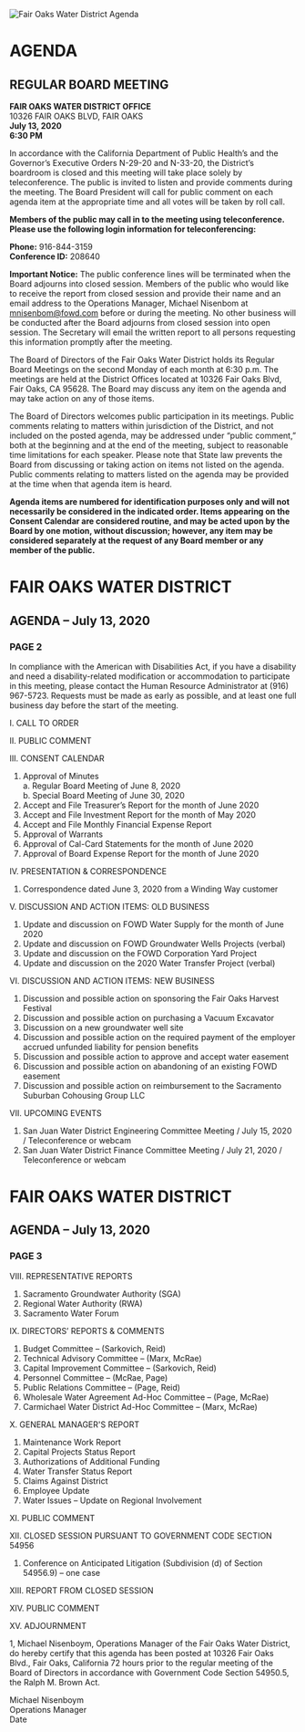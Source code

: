 <!-- Page 1 -->
![Fair Oaks Water District Agenda](https://www.fairoakswd.com/wp-content/uploads/2020/07/Agenda-July-13-2020-1.jpg)

# AGENDA
## REGULAR BOARD MEETING

**FAIR OAKS WATER DISTRICT OFFICE**  
10326 FAIR OAKS BLVD, FAIR OAKS  
**July 13, 2020**  
**6:30 PM**

In accordance with the California Department of Public Health’s and the Governor’s Executive Orders N-29-20 and N-33-20, the District’s boardroom is closed and this meeting will take place solely by teleconference. The public is invited to listen and provide comments during the meeting. The Board President will call for public comment on each agenda item at the appropriate time and all votes will be taken by roll call.

**Members of the public may call in to the meeting using teleconference. Please use the following login information for teleconferencing:**

**Phone:** 916-844-3159  
**Conference ID:** 208640

**Important Notice:** The public conference lines will be terminated when the Board adjourns into closed session. Members of the public who would like to receive the report from closed session and provide their name and an email address to the Operations Manager, Michael Nisenbom at mnisenbom@fowd.com before or during the meeting. No other business will be conducted after the Board adjourns from closed session into open session. The Secretary will email the written report to all persons requesting this information promptly after the meeting.

The Board of Directors of the Fair Oaks Water District holds its Regular Board Meetings on the second Monday of each month at 6:30 p.m. The meetings are held at the District Offices located at 10326 Fair Oaks Blvd, Fair Oaks, CA 95628. The Board may discuss any item on the agenda and may take action on any of those items.

The Board of Directors welcomes public participation in its meetings. Public comments relating to matters within jurisdiction of the District, and not included on the posted agenda, may be addressed under “public comment,” both at the beginning and at the end of the meeting, subject to reasonable time limitations for each speaker. Please note that State law prevents the Board from discussing or taking action on items not listed on the agenda. Public comments relating to matters listed on the agenda may be provided at the time when that agenda item is heard.

**Agenda items are numbered for identification purposes only and will not necessarily be considered in the indicated order. Items appearing on the Consent Calendar are considered routine, and may be acted upon by the Board by one motion, without discussion; however, any item may be considered separately at the request of any Board member or any member of the public.**
<!-- Page 2 -->
# FAIR OAKS WATER DISTRICT  
## AGENDA – July 13, 2020  
### PAGE 2  

In compliance with the American with Disabilities Act, if you have a disability and need a disability-related modification or accommodation to participate in this meeting, please contact the Human Resource Administrator at (916) 967-5723. Requests must be made as early as possible, and at least one full business day before the start of the meeting.

I. CALL TO ORDER  

II. PUBLIC COMMENT  

III. CONSENT CALENDAR  
1. Approval of Minutes  
   a. Regular Board Meeting of June 8, 2020  
   b. Special Board Meeting of June 30, 2020  
2. Accept and File Treasurer’s Report for the month of June 2020  
3. Accept and File Investment Report for the month of May 2020  
4. Accept and File Monthly Financial Expense Report  
5. Approval of Warrants  
6. Approval of Cal-Card Statements for the month of June 2020  
7. Approval of Board Expense Report for the month of June 2020  

IV. PRESENTATION & CORRESPONDENCE  
1. Correspondence dated June 3, 2020 from a Winding Way customer  

V. DISCUSSION AND ACTION ITEMS: OLD BUSINESS  
1. Update and discussion on FOWD Water Supply for the month of June 2020  
2. Update and discussion on FOWD Groundwater Wells Projects (verbal)  
3. Update and discussion on the FOWD Corporation Yard Project  
4. Update and discussion on the 2020 Water Transfer Project (verbal)  

VI. DISCUSSION AND ACTION ITEMS: NEW BUSINESS  
1. Discussion and possible action on sponsoring the Fair Oaks Harvest Festival  
2. Discussion and possible action on purchasing a Vacuum Excavator  
3. Discussion on a new groundwater well site  
4. Discussion and possible action on the required payment of the employer accrued unfunded liability for pension benefits  
5. Discussion and possible action to approve and accept water easement  
6. Discussion and possible action on abandoning of an existing FOWD easement  
7. Discussion and possible action on reimbursement to the Sacramento Suburban Cohousing Group LLC  

VII. UPCOMING EVENTS  
1. San Juan Water District Engineering Committee Meeting / July 15, 2020 / Teleconference or webcam  
2. San Juan Water District Finance Committee Meeting / July 21, 2020 / Teleconference or webcam  
<!-- Page 3 -->
# FAIR OAKS WATER DISTRICT  
## AGENDA – July 13, 2020  
### PAGE 3  

VIII. REPRESENTATIVE REPORTS  
1. Sacramento Groundwater Authority (SGA)  
2. Regional Water Authority (RWA)  
3. Sacramento Water Forum  

IX. DIRECTORS’ REPORTS & COMMENTS  
1. Budget Committee – (Sarkovich, Reid)  
2. Technical Advisory Committee – (Marx, McRae)  
3. Capital Improvement Committee – (Sarkovich, Reid)  
4. Personnel Committee – (McRae, Page)  
5. Public Relations Committee – (Page, Reid)  
6. Wholesale Water Agreement Ad-Hoc Committee – (Page, McRae)  
7. Carmichael Water District Ad-Hoc Committee – (Marx, McRae)  

X. GENERAL MANAGER'S REPORT  
1. Maintenance Work Report  
2. Capital Projects Status Report  
3. Authorizations of Additional Funding  
4. Water Transfer Status Report  
5. Claims Against District  
6. Employee Update  
7. Water Issues – Update on Regional Involvement  

XI. PUBLIC COMMENT  

XII. CLOSED SESSION PURSUANT TO GOVERNMENT CODE SECTION 54956  
1. Conference on Anticipated Litigation (Subdivision (d) of Section 54956.9) – one case  

XIII. REPORT FROM CLOSED SESSION  

XIV. PUBLIC COMMENT  

XV. ADJOURNMENT  

1, Michael Nisenboym, Operations Manager of the Fair Oaks Water District, do hereby certify that this agenda has been posted at 10326 Fair Oaks Blvd., Fair Oaks, California 72 hours prior to the regular meeting of the Board of Directors in accordance with Government Code Section 54950.5, the Ralph M. Brown Act.  

Michael Nisenboym  
Operations Manager  
Date  
